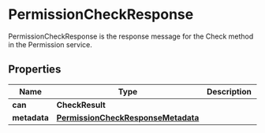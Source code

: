 

# PermissionCheckResponse

PermissionCheckResponse is the response message for the Check method in the Permission service.

## Properties

| Name | Type | Description | Notes |
|------------ | ------------- | ------------- | -------------|
|**can** | **CheckResult** |  |  [optional] |
|**metadata** | [**PermissionCheckResponseMetadata**](PermissionCheckResponseMetadata.md) |  |  [optional] |



